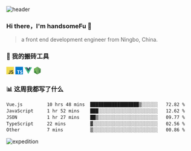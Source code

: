 ![header](https://raw.githubusercontent.com/fzq1998/fzq1998/master/header.png)

### Hi there，I'm handsomeFu 👋

> a front end development engineer from Ningbo, China.

### 🔧 我的搬砖工具
<code><img height="20" src="https://raw.githubusercontent.com/github/explore/80688e429a7d4ef2fca1e82350fe8e3517d3494d/topics/javascript/javascript.png" alt="javascript"></code>
<code><img height="20" src="https://raw.githubusercontent.com/github/explore/80688e429a7d4ef2fca1e82350fe8e3517d3494d/topics/typescript/typescript.png" alt="typescript"></code>
<code><img height="20" src="https://raw.githubusercontent.com/github/explore/80688e429a7d4ef2fca1e82350fe8e3517d3494d/topics/vue/vue.png" alt="vue"></code>
<code><img height="20" src="https://raw.githubusercontent.com/github/explore/80688e429a7d4ef2fca1e82350fe8e3517d3494d/topics/nodejs/nodejs.png" alt="nodejs"></code>



### 📊 这周我都写了什么
<!--START_SECTION:waka-->

```txt
Vue.js         10 hrs 48 mins  ██████████████████▒░░░░░░   72.82 %
JavaScript     1 hr 52 mins    ███░░░░░░░░░░░░░░░░░░░░░░   12.62 %
JSON           1 hr 27 mins    ██▒░░░░░░░░░░░░░░░░░░░░░░   09.77 %
TypeScript     22 mins         ▓░░░░░░░░░░░░░░░░░░░░░░░░   02.56 %
Other          7 mins          ▒░░░░░░░░░░░░░░░░░░░░░░░░   00.86 %
```

<!--END_SECTION:waka-->


![expedition](https://raw.githubusercontent.com/fzq1998/fzq1998/master/expedition.gif)

